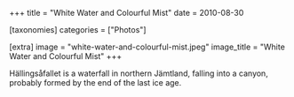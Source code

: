 +++
title = "White Water and Colourful Mist"
date = 2010-08-30

[taxonomies]
categories = ["Photos"]

[extra]
image = "white-water-and-colourful-mist.jpeg"
image_title = "White Water and Colourful Mist"
+++

Hällingsåfallet is a waterfall in northern Jämtland, falling into a canyon, probably formed by the end of the last ice age.
